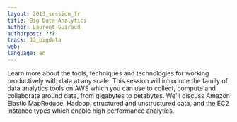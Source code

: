 ```yaml
---
layout: 2013_session_fr
title: Big Data Analytics
author: Laurent Guiraud
authorpost: ???
track: 13_bigdata
web: 
language: en
---
```


Learn more about the tools, techniques and technologies for working productively with data at any scale. This session will introduce the family of data analytics tools on AWS which you can use to collect, compute and collaborate around data, from gigabytes to petabytes. We'll discuss Amazon Elastic MapReduce, Hadoop, structured and unstructured data, and the EC2 instance types which enable high performance analytics.